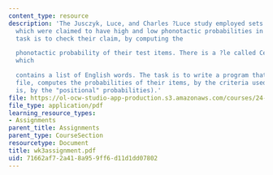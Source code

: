 ```yaml
---
content_type: resource
description: 'The Jusczyk, Luce, and Charles ?Luce study employed sets of monosyllables
  which were claimed to have high and low phonotactic probabilities in English. The
  task is to check their claim, by computing the

  phonotactic probability of their test items. There is a ?le called CelexWordsInTranscription.txt,
  which

  contains a list of English words. The task is to write a program that reads in this
  file, computes the probabilities of their items, by the criteria used in that study.(That
  is, by the "positional" probabilities).'
file: https://ol-ocw-studio-app-production.s3.amazonaws.com/courses/24-964-topics-in-phonology-fall-2004/71662af72a418a959ff6d11d1dd07802_wk3assignment.pdf
file_type: application/pdf
learning_resource_types:
- Assignments
parent_title: Assignments
parent_type: CourseSection
resourcetype: Document
title: wk3assignment.pdf
uid: 71662af7-2a41-8a95-9ff6-d11d1dd07802
---
```

